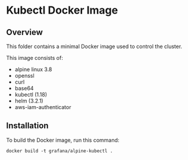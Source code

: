 # Kubectl Docker Image

## Overview

This folder contains a minimal Docker image used to control the cluster.

This image consists of:

- alpine linux 3.8
- openssl
- curl
- base64
- kubectl (1.18)
- helm (3.2.1)
- aws-iam-authenticator

## Installation

To build the Docker image, run this command:

```
docker build -t grafana/alpine-kubectl .
```
